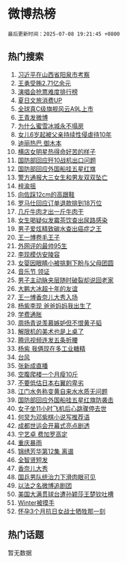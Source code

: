 # 微博热榜

`最后更新时间：2025-07-08 19:21:45 +0800`

## 热门搜索

1. [习近平在山西省阳泉市考察](https://m.weibo.cn/search?containerid=100103type%3D1%26t%3D10%26q%3D%23%E4%B9%A0%E8%BF%91%E5%B9%B3%E5%9C%A8%E5%B1%B1%E8%A5%BF%E7%9C%81%E9%98%B3%E6%B3%89%E5%B8%82%E8%80%83%E5%AF%9F%23&stream_entry_id=51&isnewpage=1&extparam=seat%3D1%26c_type%3D51%26pos%3D0%26cate%3D10103%26q%3D%2523%25E4%25B9%25A0%25E8%25BF%2591%25E5%25B9%25B3%25E5%259C%25A8%25E5%25B1%25B1%25E8%25A5%25BF%25E7%259C%2581%25E9%2598%25B3%25E6%25B3%2589%25E5%25B8%2582%25E8%2580%2583%25E5%25AF%259F%2523%26dgr%3D0%26filter_type%3Drealtimehot%26stream_entry_id%3D51%26display_time%3D1751973703%26pre_seqid%3D17519737035790359585673)
1. [王勇受贿2.71亿余元](https://m.weibo.cn/search?containerid=100103type%3D1%26t%3D10%26q%3D%23%E7%8E%8B%E5%8B%87%E5%8F%97%E8%B4%BF2.71%E4%BA%BF%E4%BD%99%E5%85%83%23&stream_entry_id=31&isnewpage=1&extparam=seat%3D1%26band_rank%3D1%26filter_type%3Drealtimehot%26q%3D%2523%25E7%258E%258B%25E5%258B%2587%25E5%258F%2597%25E8%25B4%25BF2.71%25E4%25BA%25BF%25E4%25BD%2599%25E5%2585%2583%2523%26c_type%3D31%26realpos%3D1%26lcate%3D5001%26flag%3D1%26cate%3D5001%26pos%3D0%26dgr%3D0%26stream_entry_id%3D31%26display_time%3D1751973703%26pre_seqid%3D17519737035790359585673)
1. [演唱会抢票难度排行榜](https://m.weibo.cn/search?containerid=100103type%3D1%26t%3D10%26q%3D%E6%BC%94%E5%94%B1%E4%BC%9A%E6%8A%A2%E7%A5%A8%E9%9A%BE%E5%BA%A6%E6%8E%92%E8%A1%8C%E6%A6%9C&stream_entry_id=31&isnewpage=1&extparam=seat%3D1%26band_rank%3D2%26filter_type%3Drealtimehot%26q%3D%25E6%25BC%2594%25E5%2594%25B1%25E4%25BC%259A%25E6%258A%25A2%25E7%25A5%25A8%25E9%259A%25BE%25E5%25BA%25A6%25E6%258E%2592%25E8%25A1%258C%25E6%25A6%259C%26c_type%3D31%26realpos%3D2%26lcate%3D5001%26flag%3D1%26cate%3D5001%26pos%3D1%26dgr%3D0%26stream_entry_id%3D31%26display_time%3D1751973703%26pre_seqid%3D17519737035790359585673)
1. [夏日文旅消费UP](https://m.weibo.cn/search?containerid=100103type%3D1%26t%3D10%26q%3D%23%E5%A4%8F%E6%97%A5%E6%96%87%E6%97%85%E6%B6%88%E8%B4%B9UP%23&stream_entry_id=31&isnewpage=1&extparam=seat%3D1%26band_rank%3D3%26filter_type%3Drealtimehot%26q%3D%2523%25E5%25A4%258F%25E6%2597%25A5%25E6%2596%2587%25E6%2597%2585%25E6%25B6%2588%25E8%25B4%25B9UP%2523%26c_type%3D31%26realpos%3D3%26lcate%3D5001%26flag%3D0%26cate%3D5001%26pos%3D2%26dgr%3D0%26stream_entry_id%3D31%26display_time%3D1751973703%26pre_seqid%3D17519737035790359585673)
1. [全球真C级旗舰风云A9L上市](https://m.weibo.cn/search?containerid=100103type%3D1%26t%3D10%26q%3D%23%E5%85%A8%E7%90%83%E7%9C%9FC%E7%BA%A7%E6%97%97%E8%88%B0%E9%A3%8E%E4%BA%91A9L%E4%B8%8A%E5%B8%82%23&stream_entry_id=31&isnewpage=1&extparam=seat%3D1%26band_rank%3D4%26adid%3D293078%26is_ad_pos%3D1%26filter_type%3Drealtimehot%26c_type%3D31%26topic_ad%3D1%26lcate%3D5001%26cate%3D5001%26stream_entry_id%3D31%26pos%3D3%26dgr%3D0%26q%3D%2523%25E5%2585%25A8%25E7%2590%2583%25E7%259C%259FC%25E7%25BA%25A7%25E6%2597%2597%25E8%2588%25B0%25E9%25A3%258E%25E4%25BA%2591A9L%25E4%25B8%258A%25E5%25B8%2582%2523%26display_time%3D1751973703%26pre_seqid%3D17519737035790359585673)
1. [王青发微博](https://m.weibo.cn/search?containerid=100103type%3D1%26t%3D10%26q%3D%E7%8E%8B%E9%9D%92%E5%8F%91%E5%BE%AE%E5%8D%9A&stream_entry_id=31&isnewpage=1&extparam=seat%3D1%26band_rank%3D4%26filter_type%3Drealtimehot%26q%3D%25E7%258E%258B%25E9%259D%2592%25E5%258F%2591%25E5%25BE%25AE%25E5%258D%259A%26c_type%3D31%26realpos%3D4%26lcate%3D5001%26flag%3D2%26cate%3D5001%26pos%3D4%26dgr%3D0%26stream_entry_id%3D31%26display_time%3D1751973703%26pre_seqid%3D17519737035790359585673)
1. [为什么蜜雪冰城永不塌房](https://m.weibo.cn/search?containerid=100103type%3D1%26t%3D10%26q%3D%23%E4%B8%BA%E4%BB%80%E4%B9%88%E8%9C%9C%E9%9B%AA%E5%86%B0%E5%9F%8E%E6%B0%B8%E4%B8%8D%E5%A1%8C%E6%88%BF%23&stream_entry_id=31&isnewpage=1&extparam=seat%3D1%26band_rank%3D5%26filter_type%3Drealtimehot%26q%3D%2523%25E4%25B8%25BA%25E4%25BB%2580%25E4%25B9%2588%25E8%259C%259C%25E9%259B%25AA%25E5%2586%25B0%25E5%259F%258E%25E6%25B0%25B8%25E4%25B8%258D%25E5%25A1%258C%25E6%2588%25BF%2523%26c_type%3D31%26realpos%3D5%26lcate%3D5001%26flag%3D0%26cate%3D5001%26pos%3D5%26dgr%3D0%26stream_entry_id%3D31%26display_time%3D1751973703%26pre_seqid%3D17519737035790359585673)
1. [女儿6岁起被父亲持续性侵虐待10年](https://m.weibo.cn/search?containerid=100103type%3D1%26t%3D10%26q%3D%23%E5%A5%B3%E5%84%BF6%E5%B2%81%E8%B5%B7%E8%A2%AB%E7%88%B6%E4%BA%B2%E6%8C%81%E7%BB%AD%E6%80%A7%E4%BE%B5%E8%99%90%E5%BE%8510%E5%B9%B4%23&stream_entry_id=31&isnewpage=1&extparam=seat%3D1%26band_rank%3D6%26filter_type%3Drealtimehot%26q%3D%2523%25E5%25A5%25B3%25E5%2584%25BF6%25E5%25B2%2581%25E8%25B5%25B7%25E8%25A2%25AB%25E7%2588%25B6%25E4%25BA%25B2%25E6%258C%2581%25E7%25BB%25AD%25E6%2580%25A7%25E4%25BE%25B5%25E8%2599%2590%25E5%25BE%258510%25E5%25B9%25B4%2523%26c_type%3D31%26realpos%3D6%26lcate%3D5001%26flag%3D1%26cate%3D5001%26pos%3D6%26dgr%3D0%26stream_entry_id%3D31%26display_time%3D1751973703%26pre_seqid%3D17519737035790359585673)
1. [迪丽热巴 御木本](https://m.weibo.cn/search?containerid=100103type%3D1%26t%3D10%26q%3D%E8%BF%AA%E4%B8%BD%E7%83%AD%E5%B7%B4+%E5%BE%A1%E6%9C%A8%E6%9C%AC&stream_entry_id=31&isnewpage=1&extparam=seat%3D1%26band_rank%3D7%26filter_type%3Drealtimehot%26q%3D%25E8%25BF%25AA%25E4%25B8%25BD%25E7%2583%25AD%25E5%25B7%25B4%2520%25E5%25BE%25A1%25E6%259C%25A8%25E6%259C%25AC%26c_type%3D31%26realpos%3D7%26lcate%3D5001%26flag%3D1%26cate%3D5001%26pos%3D7%26dgr%3D0%26stream_entry_id%3D31%26display_time%3D1751973703%26pre_seqid%3D17519737035790359585673)
1. [横店女明星热得命好苦的样子](https://m.weibo.cn/search?containerid=100103type%3D1%26t%3D10%26q%3D%23%E6%A8%AA%E5%BA%97%E5%A5%B3%E6%98%8E%E6%98%9F%E7%83%AD%E5%BE%97%E5%91%BD%E5%A5%BD%E8%8B%A6%E7%9A%84%E6%A0%B7%E5%AD%90%23&stream_entry_id=31&isnewpage=1&extparam=seat%3D1%26band_rank%3D8%26filter_type%3Drealtimehot%26q%3D%2523%25E6%25A8%25AA%25E5%25BA%2597%25E5%25A5%25B3%25E6%2598%258E%25E6%2598%259F%25E7%2583%25AD%25E5%25BE%2597%25E5%2591%25BD%25E5%25A5%25BD%25E8%258B%25A6%25E7%259A%2584%25E6%25A0%25B7%25E5%25AD%2590%2523%26c_type%3D31%26realpos%3D8%26lcate%3D5001%26flag%3D0%26cate%3D5001%26pos%3D8%26dgr%3D0%26stream_entry_id%3D31%26display_time%3D1751973703%26pre_seqid%3D17519737035790359585673)
1. [国防部回应歼10战机出口问题](https://m.weibo.cn/search?containerid=100103type%3D1%26t%3D10%26q%3D%23%E5%9B%BD%E9%98%B2%E9%83%A8%E5%9B%9E%E5%BA%94%E6%AD%BC10%E6%88%98%E6%9C%BA%E5%87%BA%E5%8F%A3%E9%97%AE%E9%A2%98%23&stream_entry_id=31&isnewpage=1&extparam=seat%3D1%26band_rank%3D9%26filter_type%3Drealtimehot%26q%3D%2523%25E5%259B%25BD%25E9%2598%25B2%25E9%2583%25A8%25E5%259B%259E%25E5%25BA%2594%25E6%25AD%25BC10%25E6%2588%2598%25E6%259C%25BA%25E5%2587%25BA%25E5%258F%25A3%25E9%2597%25AE%25E9%25A2%2598%2523%26c_type%3D31%26realpos%3D9%26lcate%3D5001%26flag%3D1%26cate%3D5001%26pos%3D9%26dgr%3D0%26stream_entry_id%3D31%26display_time%3D1751973703%26pre_seqid%3D17519737035790359585673)
1. [国防部回应外国船挂五星红旗](https://m.weibo.cn/search?containerid=100103type%3D1%26t%3D10%26q%3D%23%E5%9B%BD%E9%98%B2%E9%83%A8%E5%9B%9E%E5%BA%94%E5%A4%96%E5%9B%BD%E8%88%B9%E6%8C%82%E4%BA%94%E6%98%9F%E7%BA%A2%E6%97%97%23&stream_entry_id=31&isnewpage=1&extparam=seat%3D1%26band_rank%3D10%26filter_type%3Drealtimehot%26q%3D%2523%25E5%259B%25BD%25E9%2598%25B2%25E9%2583%25A8%25E5%259B%259E%25E5%25BA%2594%25E5%25A4%2596%25E5%259B%25BD%25E8%2588%25B9%25E6%258C%2582%25E4%25BA%2594%25E6%2598%259F%25E7%25BA%25A2%25E6%2597%2597%2523%26c_type%3D31%26realpos%3D10%26lcate%3D5001%26flag%3D1%26cate%3D5001%26pos%3D10%26dgr%3D0%26stream_entry_id%3D31%26display_time%3D1751973703%26pre_seqid%3D17519737035790359585673)
1. [警方通报大三女生和男友双双坠亡](https://m.weibo.cn/search?containerid=100103type%3D1%26t%3D10%26q%3D%23%E8%AD%A6%E6%96%B9%E9%80%9A%E6%8A%A5%E5%A4%A7%E4%B8%89%E5%A5%B3%E7%94%9F%E5%92%8C%E7%94%B7%E5%8F%8B%E5%8F%8C%E5%8F%8C%E5%9D%A0%E4%BA%A1%23&stream_entry_id=31&isnewpage=1&extparam=seat%3D1%26band_rank%3D11%26filter_type%3Drealtimehot%26q%3D%2523%25E8%25AD%25A6%25E6%2596%25B9%25E9%2580%259A%25E6%258A%25A5%25E5%25A4%25A7%25E4%25B8%2589%25E5%25A5%25B3%25E7%2594%259F%25E5%2592%258C%25E7%2594%25B7%25E5%258F%258B%25E5%258F%258C%25E5%258F%258C%25E5%259D%25A0%25E4%25BA%25A1%2523%26c_type%3D31%26realpos%3D11%26lcate%3D5001%26flag%3D2%26cate%3D5001%26pos%3D11%26dgr%3D0%26stream_entry_id%3D31%26display_time%3D1751973703%26pre_seqid%3D17519737035790359585673)
1. [梓渝摇](https://m.weibo.cn/search?containerid=100103type%3D1%26t%3D10%26q%3D%E6%A2%93%E6%B8%9D%E6%91%87&stream_entry_id=31&isnewpage=1&extparam=seat%3D1%26band_rank%3D12%26filter_type%3Drealtimehot%26q%3D%25E6%25A2%2593%25E6%25B8%259D%25E6%2591%2587%26c_type%3D31%26realpos%3D12%26lcate%3D5001%26flag%3D1%26cate%3D5001%26pos%3D12%26dgr%3D0%26stream_entry_id%3D31%26display_time%3D1751973703%26pre_seqid%3D17519737035790359585673)
1. [向佐踩12cm的高跟鞋](https://m.weibo.cn/search?containerid=100103type%3D1%26t%3D10%26q%3D%E5%90%91%E4%BD%90%E8%B8%A912cm%E7%9A%84%E9%AB%98%E8%B7%9F%E9%9E%8B&stream_entry_id=31&isnewpage=1&extparam=seat%3D1%26band_rank%3D13%26filter_type%3Drealtimehot%26q%3D%25E5%2590%2591%25E4%25BD%2590%25E8%25B8%25A912cm%25E7%259A%2584%25E9%25AB%2598%25E8%25B7%259F%25E9%259E%258B%26c_type%3D31%26realpos%3D13%26lcate%3D5001%26flag%3D0%26cate%3D5001%26pos%3D13%26dgr%3D0%26stream_entry_id%3D31%26display_time%3D1751973703%26pre_seqid%3D17519737035790359585673)
1. [罗马仕回应订单退款排到18万位](https://m.weibo.cn/search?containerid=100103type%3D1%26t%3D10%26q%3D%23%E7%BD%97%E9%A9%AC%E4%BB%95%E5%9B%9E%E5%BA%94%E8%AE%A2%E5%8D%95%E9%80%80%E6%AC%BE%E6%8E%92%E5%88%B018%E4%B8%87%E4%BD%8D%23&stream_entry_id=31&isnewpage=1&extparam=seat%3D1%26band_rank%3D14%26filter_type%3Drealtimehot%26q%3D%2523%25E7%25BD%2597%25E9%25A9%25AC%25E4%25BB%2595%25E5%259B%259E%25E5%25BA%2594%25E8%25AE%25A2%25E5%258D%2595%25E9%2580%2580%25E6%25AC%25BE%25E6%258E%2592%25E5%2588%25B018%25E4%25B8%2587%25E4%25BD%258D%2523%26c_type%3D31%26realpos%3D14%26lcate%3D5001%26flag%3D1%26cate%3D5001%26pos%3D14%26dgr%3D0%26stream_entry_id%3D31%26display_time%3D1751973703%26pre_seqid%3D17519737035790359585673)
1. [几斤牛肉才出一斤牛肉干](https://m.weibo.cn/search?containerid=100103type%3D1%26t%3D10%26q%3D%23%E5%87%A0%E6%96%A4%E7%89%9B%E8%82%89%E6%89%8D%E5%87%BA%E4%B8%80%E6%96%A4%E7%89%9B%E8%82%89%E5%B9%B2%23&stream_entry_id=31&isnewpage=1&extparam=seat%3D1%26band_rank%3D15%26adid%3D293243%26filter_type%3Drealtimehot%26q%3D%2523%25E5%2587%25A0%25E6%2596%25A4%25E7%2589%259B%25E8%2582%2589%25E6%2589%258D%25E5%2587%25BA%25E4%25B8%2580%25E6%2596%25A4%25E7%2589%259B%25E8%2582%2589%25E5%25B9%25B2%2523%26c_type%3D31%26realpos%3D15%26lcate%3D5001%26flag%3D0%26cate%3D5001%26pos%3D15%26dgr%3D0%26stream_entry_id%3D31%26display_time%3D1751973703%26pre_seqid%3D17519737035790359585673)
1. [女生喝疑似发霉茶饮查出尿路感染](https://m.weibo.cn/search?containerid=100103type%3D1%26t%3D10%26q%3D%23%E5%A5%B3%E7%94%9F%E5%96%9D%E7%96%91%E4%BC%BC%E5%8F%91%E9%9C%89%E8%8C%B6%E9%A5%AE%E6%9F%A5%E5%87%BA%E5%B0%BF%E8%B7%AF%E6%84%9F%E6%9F%93%23&stream_entry_id=31&isnewpage=1&extparam=seat%3D1%26band_rank%3D16%26filter_type%3Drealtimehot%26q%3D%2523%25E5%25A5%25B3%25E7%2594%259F%25E5%2596%259D%25E7%2596%2591%25E4%25BC%25BC%25E5%258F%2591%25E9%259C%2589%25E8%258C%25B6%25E9%25A5%25AE%25E6%259F%25A5%25E5%2587%25BA%25E5%25B0%25BF%25E8%25B7%25AF%25E6%2584%259F%25E6%259F%2593%2523%26c_type%3D31%26realpos%3D16%26lcate%3D5001%26flag%3D0%26cate%3D5001%26pos%3D16%26dgr%3D0%26stream_entry_id%3D31%26display_time%3D1751973703%26pre_seqid%3D17519737035790359585673)
1. [男子爱炫精致碳水查出癌症之王](https://m.weibo.cn/search?containerid=100103type%3D1%26t%3D10%26q%3D%23%E7%94%B7%E5%AD%90%E7%88%B1%E7%82%AB%E7%B2%BE%E8%87%B4%E7%A2%B3%E6%B0%B4%E6%9F%A5%E5%87%BA%E7%99%8C%E7%97%87%E4%B9%8B%E7%8E%8B%23&stream_entry_id=31&isnewpage=1&extparam=seat%3D1%26band_rank%3D17%26filter_type%3Drealtimehot%26q%3D%2523%25E7%2594%25B7%25E5%25AD%2590%25E7%2588%25B1%25E7%2582%25AB%25E7%25B2%25BE%25E8%2587%25B4%25E7%25A2%25B3%25E6%25B0%25B4%25E6%259F%25A5%25E5%2587%25BA%25E7%2599%258C%25E7%2597%2587%25E4%25B9%258B%25E7%258E%258B%2523%26c_type%3D31%26realpos%3D17%26lcate%3D5001%26flag%3D1%26cate%3D5001%26pos%3D17%26dgr%3D0%26stream_entry_id%3D31%26display_time%3D1751973703%26pre_seqid%3D17519737035790359585673)
1. [王一博卷毛王子](https://m.weibo.cn/search?containerid=100103type%3D1%26t%3D10%26q%3D%E7%8E%8B%E4%B8%80%E5%8D%9A%E5%8D%B7%E6%AF%9B%E7%8E%8B%E5%AD%90&stream_entry_id=31&isnewpage=1&extparam=seat%3D1%26band_rank%3D18%26filter_type%3Drealtimehot%26q%3D%25E7%258E%258B%25E4%25B8%2580%25E5%258D%259A%25E5%258D%25B7%25E6%25AF%259B%25E7%258E%258B%25E5%25AD%2590%26c_type%3D31%26realpos%3D18%26lcate%3D5001%26flag%3D0%26cate%3D5001%26pos%3D18%26dgr%3D0%26stream_entry_id%3D31%26display_time%3D1751973703%26pre_seqid%3D17519737035790359585673)
1. [外网评的最帅95生](https://m.weibo.cn/search?containerid=100103type%3D1%26t%3D10%26q%3D%23%E5%A4%96%E7%BD%91%E8%AF%84%E7%9A%84%E6%9C%80%E5%B8%8595%E7%94%9F%23&stream_entry_id=31&isnewpage=1&extparam=seat%3D1%26band_rank%3D19%26filter_type%3Drealtimehot%26q%3D%2523%25E5%25A4%2596%25E7%25BD%2591%25E8%25AF%2584%25E7%259A%2584%25E6%259C%2580%25E5%25B8%258595%25E7%2594%259F%2523%26c_type%3D31%26realpos%3D19%26lcate%3D5001%26flag%3D0%26cate%3D5001%26pos%3D19%26dgr%3D0%26stream_entry_id%3D31%26display_time%3D1751973703%26pre_seqid%3D17519737035790359585673)
1. [李现模仿安陵容](https://m.weibo.cn/search?containerid=100103type%3D1%26t%3D10%26q%3D%23%E6%9D%8E%E7%8E%B0%E6%A8%A1%E4%BB%BF%E5%AE%89%E9%99%B5%E5%AE%B9%23&stream_entry_id=31&isnewpage=1&extparam=seat%3D1%26band_rank%3D20%26filter_type%3Drealtimehot%26q%3D%2523%25E6%259D%258E%25E7%258E%25B0%25E6%25A8%25A1%25E4%25BB%25BF%25E5%25AE%2589%25E9%2599%25B5%25E5%25AE%25B9%2523%26c_type%3D31%26realpos%3D20%26lcate%3D5001%26flag%3D1%26cate%3D5001%26pos%3D20%26dgr%3D0%26stream_entry_id%3D31%26display_time%3D1751973703%26pre_seqid%3D17519737035790359585673)
1. [女婴因眼睛小被挑剩下盼与父母团圆](https://m.weibo.cn/search?containerid=100103type%3D1%26t%3D10%26q%3D%23%E5%A5%B3%E5%A9%B4%E5%9B%A0%E7%9C%BC%E7%9D%9B%E5%B0%8F%E8%A2%AB%E6%8C%91%E5%89%A9%E4%B8%8B%E7%9B%BC%E4%B8%8E%E7%88%B6%E6%AF%8D%E5%9B%A2%E5%9C%86%23&stream_entry_id=31&isnewpage=1&extparam=seat%3D1%26band_rank%3D21%26filter_type%3Drealtimehot%26q%3D%2523%25E5%25A5%25B3%25E5%25A9%25B4%25E5%259B%25A0%25E7%259C%25BC%25E7%259D%259B%25E5%25B0%258F%25E8%25A2%25AB%25E6%258C%2591%25E5%2589%25A9%25E4%25B8%258B%25E7%259B%25BC%25E4%25B8%258E%25E7%2588%25B6%25E6%25AF%258D%25E5%259B%25A2%25E5%259C%2586%2523%26c_type%3D31%26realpos%3D21%26lcate%3D5001%26flag%3D0%26cate%3D5001%26pos%3D21%26dgr%3D0%26stream_entry_id%3D31%26display_time%3D1751973703%26pre_seqid%3D17519737035790359585673)
1. [音乐节 领证](https://m.weibo.cn/search?containerid=100103type%3D1%26t%3D10%26q%3D%E9%9F%B3%E4%B9%90%E8%8A%82+%E9%A2%86%E8%AF%81&stream_entry_id=31&isnewpage=1&extparam=seat%3D1%26band_rank%3D22%26filter_type%3Drealtimehot%26q%3D%25E9%259F%25B3%25E4%25B9%2590%25E8%258A%2582%2520%25E9%25A2%2586%25E8%25AF%2581%26c_type%3D31%26realpos%3D22%26lcate%3D5001%26flag%3D0%26cate%3D5001%26pos%3D22%26dgr%3D0%26stream_entry_id%3D31%26display_time%3D1751973703%26pre_seqid%3D17519737035790359585673)
1. [男子主动脉夹层随时破裂却说回老家](https://m.weibo.cn/search?containerid=100103type%3D1%26t%3D10%26q%3D%23%E7%94%B7%E5%AD%90%E4%B8%BB%E5%8A%A8%E8%84%89%E5%A4%B9%E5%B1%82%E9%9A%8F%E6%97%B6%E7%A0%B4%E8%A3%82%E5%8D%B4%E8%AF%B4%E5%9B%9E%E8%80%81%E5%AE%B6%23&stream_entry_id=31&isnewpage=1&extparam=seat%3D1%26band_rank%3D23%26filter_type%3Drealtimehot%26q%3D%2523%25E7%2594%25B7%25E5%25AD%2590%25E4%25B8%25BB%25E5%258A%25A8%25E8%2584%2589%25E5%25A4%25B9%25E5%25B1%2582%25E9%259A%258F%25E6%2597%25B6%25E7%25A0%25B4%25E8%25A3%2582%25E5%258D%25B4%25E8%25AF%25B4%25E5%259B%259E%25E8%2580%2581%25E5%25AE%25B6%2523%26c_type%3D31%26realpos%3D23%26lcate%3D5001%26flag%3D1%26cate%3D5001%26pos%3D23%26dgr%3D0%26stream_entry_id%3D31%26display_time%3D1751973703%26pre_seqid%3D17519737035790359585673)
1. [大鹏大冰超十年的友谊](https://m.weibo.cn/search?containerid=100103type%3D1%26t%3D10%26q%3D%E5%A4%A7%E9%B9%8F%E5%A4%A7%E5%86%B0%E8%B6%85%E5%8D%81%E5%B9%B4%E7%9A%84%E5%8F%8B%E8%B0%8A&stream_entry_id=31&isnewpage=1&extparam=seat%3D1%26band_rank%3D24%26filter_type%3Drealtimehot%26q%3D%25E5%25A4%25A7%25E9%25B9%258F%25E5%25A4%25A7%25E5%2586%25B0%25E8%25B6%2585%25E5%258D%2581%25E5%25B9%25B4%25E7%259A%2584%25E5%258F%258B%25E8%25B0%258A%26c_type%3D31%26realpos%3D24%26lcate%3D5001%26flag%3D1%26cate%3D5001%26pos%3D24%26dgr%3D0%26stream_entry_id%3D31%26display_time%3D1751973703%26pre_seqid%3D17519737035790359585673)
1. [王一博香奈儿大秀入场](https://m.weibo.cn/search?containerid=100103type%3D1%26t%3D10%26q%3D%E7%8E%8B%E4%B8%80%E5%8D%9A%E9%A6%99%E5%A5%88%E5%84%BF%E5%A4%A7%E7%A7%80%E5%85%A5%E5%9C%BA&stream_entry_id=31&isnewpage=1&extparam=seat%3D1%26band_rank%3D25%26filter_type%3Drealtimehot%26q%3D%25E7%258E%258B%25E4%25B8%2580%25E5%258D%259A%25E9%25A6%2599%25E5%25A5%2588%25E5%2584%25BF%25E5%25A4%25A7%25E7%25A7%2580%25E5%2585%25A5%25E5%259C%25BA%26c_type%3D31%26realpos%3D25%26lcate%3D5001%26flag%3D1%26cate%3D5001%26pos%3D25%26dgr%3D0%26stream_entry_id%3D31%26display_time%3D1751973703%26pre_seqid%3D17519737035790359585673)
1. [杨紫李现 爸爸妈妈我出生了](https://m.weibo.cn/search?containerid=100103type%3D1%26t%3D10%26q%3D%E6%9D%A8%E7%B4%AB%E6%9D%8E%E7%8E%B0+%E7%88%B8%E7%88%B8%E5%A6%88%E5%A6%88%E6%88%91%E5%87%BA%E7%94%9F%E4%BA%86&stream_entry_id=31&isnewpage=1&extparam=seat%3D1%26band_rank%3D26%26filter_type%3Drealtimehot%26q%3D%25E6%259D%25A8%25E7%25B4%25AB%25E6%259D%258E%25E7%258E%25B0%2520%25E7%2588%25B8%25E7%2588%25B8%25E5%25A6%2588%25E5%25A6%2588%25E6%2588%2591%25E5%2587%25BA%25E7%2594%259F%25E4%25BA%2586%26c_type%3D31%26realpos%3D26%26lcate%3D5001%26flag%3D0%26cate%3D5001%26pos%3D26%26dgr%3D0%26stream_entry_id%3D31%26display_time%3D1751973703%26pre_seqid%3D17519737035790359585673)
1. [学费通胀](https://m.weibo.cn/search?containerid=100103type%3D1%26t%3D10%26q%3D%E5%AD%A6%E8%B4%B9%E9%80%9A%E8%83%80&stream_entry_id=31&isnewpage=1&extparam=seat%3D1%26band_rank%3D27%26filter_type%3Drealtimehot%26q%3D%25E5%25AD%25A6%25E8%25B4%25B9%25E9%2580%259A%25E8%2583%2580%26c_type%3D31%26realpos%3D27%26lcate%3D5001%26flag%3D1%26cate%3D5001%26pos%3D27%26dgr%3D0%26stream_entry_id%3D31%26display_time%3D1751973703%26pre_seqid%3D17519737035790359585673)
1. [周扬青说羡慕嫉妒但不恨黄子韬](https://m.weibo.cn/search?containerid=100103type%3D1%26t%3D10%26q%3D%E5%91%A8%E6%89%AC%E9%9D%92%E8%AF%B4%E7%BE%A1%E6%85%95%E5%AB%89%E5%A6%92%E4%BD%86%E4%B8%8D%E6%81%A8%E9%BB%84%E5%AD%90%E9%9F%AC&stream_entry_id=31&isnewpage=1&extparam=seat%3D1%26band_rank%3D28%26filter_type%3Drealtimehot%26q%3D%25E5%2591%25A8%25E6%2589%25AC%25E9%259D%2592%25E8%25AF%25B4%25E7%25BE%25A1%25E6%2585%2595%25E5%25AB%2589%25E5%25A6%2592%25E4%25BD%2586%25E4%25B8%258D%25E6%2581%25A8%25E9%25BB%2584%25E5%25AD%2590%25E9%259F%25AC%26c_type%3D31%26realpos%3D28%26lcate%3D5001%26flag%3D1%26cate%3D5001%26pos%3D28%26dgr%3D0%26stream_entry_id%3D31%26display_time%3D1751973703%26pre_seqid%3D17519737035790359585673)
1. [解限机的美术也是上桌了](https://m.weibo.cn/search?containerid=100103type%3D1%26t%3D10%26q%3D%23%E8%A7%A3%E9%99%90%E6%9C%BA%E7%9A%84%E7%BE%8E%E6%9C%AF%E4%B9%9F%E6%98%AF%E4%B8%8A%E6%A1%8C%E4%BA%86%23&stream_entry_id=31&isnewpage=1&extparam=seat%3D1%26band_rank%3D29%26filter_type%3Drealtimehot%26q%3D%2523%25E8%25A7%25A3%25E9%2599%2590%25E6%259C%25BA%25E7%259A%2584%25E7%25BE%258E%25E6%259C%25AF%25E4%25B9%259F%25E6%2598%25AF%25E4%25B8%258A%25E6%25A1%258C%25E4%25BA%2586%2523%26c_type%3D31%26realpos%3D29%26lcate%3D5001%26flag%3D1%26cate%3D5001%26pos%3D29%26dgr%3D0%26stream_entry_id%3D31%26display_time%3D1751973703%26pre_seqid%3D17519737035790359585673)
1. [腾讯视频连发五条折腰](https://m.weibo.cn/search?containerid=100103type%3D1%26t%3D10%26q%3D%23%E8%85%BE%E8%AE%AF%E8%A7%86%E9%A2%91%E8%BF%9E%E5%8F%91%E4%BA%94%E6%9D%A1%E6%8A%98%E8%85%B0%23&stream_entry_id=31&isnewpage=1&extparam=seat%3D1%26band_rank%3D30%26filter_type%3Drealtimehot%26q%3D%2523%25E8%2585%25BE%25E8%25AE%25AF%25E8%25A7%2586%25E9%25A2%2591%25E8%25BF%259E%25E5%258F%2591%25E4%25BA%2594%25E6%259D%25A1%25E6%258A%2598%25E8%2585%25B0%2523%26c_type%3D31%26realpos%3D30%26lcate%3D5001%26flag%3D1%26cate%3D5001%26pos%3D30%26dgr%3D0%26stream_entry_id%3D31%26display_time%3D1751973703%26pre_seqid%3D17519737035790359585673)
1. [杨紫 我俩现在多工业糖精](https://m.weibo.cn/search?containerid=100103type%3D1%26t%3D10%26q%3D%E6%9D%A8%E7%B4%AB+%E6%88%91%E4%BF%A9%E7%8E%B0%E5%9C%A8%E5%A4%9A%E5%B7%A5%E4%B8%9A%E7%B3%96%E7%B2%BE&stream_entry_id=31&isnewpage=1&extparam=seat%3D1%26band_rank%3D31%26filter_type%3Drealtimehot%26q%3D%25E6%259D%25A8%25E7%25B4%25AB%2520%25E6%2588%2591%25E4%25BF%25A9%25E7%258E%25B0%25E5%259C%25A8%25E5%25A4%259A%25E5%25B7%25A5%25E4%25B8%259A%25E7%25B3%2596%25E7%25B2%25BE%26c_type%3D31%26realpos%3D31%26lcate%3D5001%26flag%3D1%26cate%3D5001%26pos%3D31%26dgr%3D0%26stream_entry_id%3D31%26display_time%3D1751973703%26pre_seqid%3D17519737035790359585673)
1. [台风](https://m.weibo.cn/search?containerid=100103type%3D1%26t%3D10%26q%3D%E5%8F%B0%E9%A3%8E&stream_entry_id=31&isnewpage=1&extparam=seat%3D1%26band_rank%3D32%26filter_type%3Drealtimehot%26q%3D%25E5%258F%25B0%25E9%25A3%258E%26c_type%3D31%26realpos%3D32%26lcate%3D5001%26flag%3D1%26cate%3D5001%26pos%3D32%26dgr%3D0%26stream_entry_id%3D31%26display_time%3D1751973703%26pre_seqid%3D17519737035790359585673)
1. [张新成直播](https://m.weibo.cn/search?containerid=100103type%3D1%26t%3D10%26q%3D%E5%BC%A0%E6%96%B0%E6%88%90%E7%9B%B4%E6%92%AD&stream_entry_id=31&isnewpage=1&extparam=seat%3D1%26band_rank%3D33%26filter_type%3Drealtimehot%26q%3D%25E5%25BC%25A0%25E6%2596%25B0%25E6%2588%2590%25E7%259B%25B4%25E6%2592%25AD%26c_type%3D31%26realpos%3D33%26lcate%3D5001%26flag%3D1%26cate%3D5001%26pos%3D33%26dgr%3D0%26stream_entry_id%3D31%26display_time%3D1751973703%26pre_seqid%3D17519737035790359585673)
1. [空腹爬楼一个月瘦10斤](https://m.weibo.cn/search?containerid=100103type%3D1%26t%3D10%26q%3D%E7%A9%BA%E8%85%B9%E7%88%AC%E6%A5%BC%E4%B8%80%E4%B8%AA%E6%9C%88%E7%98%A610%E6%96%A4&stream_entry_id=31&isnewpage=1&extparam=seat%3D1%26band_rank%3D34%26filter_type%3Drealtimehot%26q%3D%25E7%25A9%25BA%25E8%2585%25B9%25E7%2588%25AC%25E6%25A5%25BC%25E4%25B8%2580%25E4%25B8%25AA%25E6%259C%2588%25E7%2598%25A610%25E6%2596%25A4%26c_type%3D31%26realpos%3D34%26lcate%3D5001%26flag%3D0%26cate%3D5001%26pos%3D34%26dgr%3D0%26stream_entry_id%3D31%26display_time%3D1751973703%26pre_seqid%3D17519737035790359585673)
1. [不要低估日本右翼的卑劣](https://m.weibo.cn/search?containerid=100103type%3D1%26t%3D10%26q%3D%E4%B8%8D%E8%A6%81%E4%BD%8E%E4%BC%B0%E6%97%A5%E6%9C%AC%E5%8F%B3%E7%BF%BC%E7%9A%84%E5%8D%91%E5%8A%A3&stream_entry_id=31&isnewpage=1&extparam=seat%3D1%26band_rank%3D35%26filter_type%3Drealtimehot%26q%3D%25E4%25B8%258D%25E8%25A6%2581%25E4%25BD%258E%25E4%25BC%25B0%25E6%2597%25A5%25E6%259C%25AC%25E5%258F%25B3%25E7%25BF%25BC%25E7%259A%2584%25E5%258D%2591%25E5%258A%25A3%26c_type%3D31%26realpos%3D35%26lcate%3D5001%26flag%3D1%26cate%3D5001%26pos%3D35%26dgr%3D0%26stream_entry_id%3D31%26display_time%3D1751973703%26pre_seqid%3D17519737035790359585673)
1. [江门水务称变黄自来水水质无问题](https://m.weibo.cn/search?containerid=100103type%3D1%26t%3D10%26q%3D%23%E6%B1%9F%E9%97%A8%E6%B0%B4%E5%8A%A1%E7%A7%B0%E5%8F%98%E9%BB%84%E8%87%AA%E6%9D%A5%E6%B0%B4%E6%B0%B4%E8%B4%A8%E6%97%A0%E9%97%AE%E9%A2%98%23&stream_entry_id=31&isnewpage=1&extparam=seat%3D1%26band_rank%3D36%26filter_type%3Drealtimehot%26q%3D%2523%25E6%25B1%259F%25E9%2597%25A8%25E6%25B0%25B4%25E5%258A%25A1%25E7%25A7%25B0%25E5%258F%2598%25E9%25BB%2584%25E8%2587%25AA%25E6%259D%25A5%25E6%25B0%25B4%25E6%25B0%25B4%25E8%25B4%25A8%25E6%2597%25A0%25E9%2597%25AE%25E9%25A2%2598%2523%26c_type%3D31%26realpos%3D36%26lcate%3D5001%26flag%3D1%26cate%3D5001%26pos%3D36%26dgr%3D0%26stream_entry_id%3D31%26display_time%3D1751973703%26pre_seqid%3D17519737035790359585673)
1. [国防部回应外国船挂五星红旗防袭击](https://m.weibo.cn/search?containerid=100103type%3D1%26t%3D10%26q%3D%23%E5%9B%BD%E9%98%B2%E9%83%A8%E5%9B%9E%E5%BA%94%E5%A4%96%E5%9B%BD%E8%88%B9%E6%8C%82%E4%BA%94%E6%98%9F%E7%BA%A2%E6%97%97%E9%98%B2%E8%A2%AD%E5%87%BB%23&stream_entry_id=31&isnewpage=1&extparam=seat%3D1%26band_rank%3D37%26filter_type%3Drealtimehot%26q%3D%2523%25E5%259B%25BD%25E9%2598%25B2%25E9%2583%25A8%25E5%259B%259E%25E5%25BA%2594%25E5%25A4%2596%25E5%259B%25BD%25E8%2588%25B9%25E6%258C%2582%25E4%25BA%2594%25E6%2598%259F%25E7%25BA%25A2%25E6%2597%2597%25E9%2598%25B2%25E8%25A2%25AD%25E5%2587%25BB%2523%26c_type%3D31%26realpos%3D37%26lcate%3D5001%26flag%3D1%26cate%3D5001%26pos%3D37%26dgr%3D0%26stream_entry_id%3D31%26display_time%3D1751973703%26pre_seqid%3D17519737035790359585673)
1. [女子坐11小时飞机后心跳骤停去世](https://m.weibo.cn/search?containerid=100103type%3D1%26t%3D10%26q%3D%23%E5%A5%B3%E5%AD%90%E5%9D%9011%E5%B0%8F%E6%97%B6%E9%A3%9E%E6%9C%BA%E5%90%8E%E5%BF%83%E8%B7%B3%E9%AA%A4%E5%81%9C%E5%8E%BB%E4%B8%96%23&stream_entry_id=31&isnewpage=1&extparam=seat%3D1%26band_rank%3D38%26filter_type%3Drealtimehot%26q%3D%2523%25E5%25A5%25B3%25E5%25AD%2590%25E5%259D%259011%25E5%25B0%258F%25E6%2597%25B6%25E9%25A3%259E%25E6%259C%25BA%25E5%2590%258E%25E5%25BF%2583%25E8%25B7%25B3%25E9%25AA%25A4%25E5%2581%259C%25E5%258E%25BB%25E4%25B8%2596%2523%26c_type%3D31%26realpos%3D38%26lcate%3D5001%26flag%3D0%26cate%3D5001%26pos%3D38%26dgr%3D0%26stream_entry_id%3D31%26display_time%3D1751973703%26pre_seqid%3D17519737035790359585673)
1. [何炅为邓紫棋小说写推荐语](https://m.weibo.cn/search?containerid=100103type%3D1%26t%3D10%26q%3D%23%E4%BD%95%E7%82%85%E4%B8%BA%E9%82%93%E7%B4%AB%E6%A3%8B%E5%B0%8F%E8%AF%B4%E5%86%99%E6%8E%A8%E8%8D%90%E8%AF%AD%23&stream_entry_id=31&isnewpage=1&extparam=seat%3D1%26band_rank%3D39%26filter_type%3Drealtimehot%26q%3D%2523%25E4%25BD%2595%25E7%2582%2585%25E4%25B8%25BA%25E9%2582%2593%25E7%25B4%25AB%25E6%25A3%258B%25E5%25B0%258F%25E8%25AF%25B4%25E5%2586%2599%25E6%258E%25A8%25E8%258D%2590%25E8%25AF%25AD%2523%26c_type%3D31%26realpos%3D39%26lcate%3D5001%26flag%3D1%26cate%3D5001%26pos%3D39%26dgr%3D0%26stream_entry_id%3D31%26display_time%3D1751973703%26pre_seqid%3D17519737035790359585673)
1. [成都世运会开幕式亮点剧透](https://m.weibo.cn/search?containerid=100103type%3D1%26t%3D10%26q%3D%23%E6%88%90%E9%83%BD%E4%B8%96%E8%BF%90%E4%BC%9A%E5%BC%80%E5%B9%95%E5%BC%8F%E4%BA%AE%E7%82%B9%E5%89%A7%E9%80%8F%23&stream_entry_id=31&isnewpage=1&extparam=seat%3D1%26band_rank%3D40%26filter_type%3Drealtimehot%26q%3D%2523%25E6%2588%2590%25E9%2583%25BD%25E4%25B8%2596%25E8%25BF%2590%25E4%25BC%259A%25E5%25BC%2580%25E5%25B9%2595%25E5%25BC%258F%25E4%25BA%25AE%25E7%2582%25B9%25E5%2589%25A7%25E9%2580%258F%2523%26c_type%3D31%26realpos%3D40%26lcate%3D5001%26flag%3D1%26cate%3D5001%26pos%3D40%26dgr%3D0%26stream_entry_id%3D31%26display_time%3D1751973703%26pre_seqid%3D17519737035790359585673)
1. [宁艺卓 费加罗高定](https://m.weibo.cn/search?containerid=100103type%3D1%26t%3D10%26q%3D%E5%AE%81%E8%89%BA%E5%8D%93+%E8%B4%B9%E5%8A%A0%E7%BD%97%E9%AB%98%E5%AE%9A&stream_entry_id=31&isnewpage=1&extparam=seat%3D1%26band_rank%3D41%26filter_type%3Drealtimehot%26q%3D%25E5%25AE%2581%25E8%2589%25BA%25E5%258D%2593%2520%25E8%25B4%25B9%25E5%258A%25A0%25E7%25BD%2597%25E9%25AB%2598%25E5%25AE%259A%26c_type%3D31%26realpos%3D41%26lcate%3D5001%26flag%3D1%26cate%3D5001%26pos%3D41%26dgr%3D0%26stream_entry_id%3D31%26display_time%3D1751973703%26pre_seqid%3D17519737035790359585673)
1. [重庆暴雨](https://m.weibo.cn/search?containerid=100103type%3D1%26t%3D10%26q%3D%E9%87%8D%E5%BA%86%E6%9A%B4%E9%9B%A8&stream_entry_id=31&isnewpage=1&extparam=seat%3D1%26band_rank%3D42%26filter_type%3Drealtimehot%26q%3D%25E9%2587%258D%25E5%25BA%2586%25E6%259A%25B4%25E9%259B%25A8%26c_type%3D31%26realpos%3D42%26lcate%3D5001%26flag%3D1%26cate%3D5001%26pos%3D42%26dgr%3D0%26stream_entry_id%3D31%26display_time%3D1751973703%26pre_seqid%3D17519737035790359585673)
1. [锦绣芳华第12集 离谱](https://m.weibo.cn/search?containerid=100103type%3D1%26t%3D10%26q%3D%E9%94%A6%E7%BB%A3%E8%8A%B3%E5%8D%8E%E7%AC%AC12%E9%9B%86+%E7%A6%BB%E8%B0%B1&stream_entry_id=31&isnewpage=1&extparam=seat%3D1%26band_rank%3D43%26filter_type%3Drealtimehot%26q%3D%25E9%2594%25A6%25E7%25BB%25A3%25E8%258A%25B3%25E5%258D%258E%25E7%25AC%25AC12%25E9%259B%2586%2520%25E7%25A6%25BB%25E8%25B0%25B1%26c_type%3D31%26realpos%3D43%26lcate%3D5001%26flag%3D1%26cate%3D5001%26pos%3D43%26dgr%3D0%26stream_entry_id%3D31%26display_time%3D1751973703%26pre_seqid%3D17519737035790359585673)
1. [全智贤短发](https://m.weibo.cn/search?containerid=100103type%3D1%26t%3D10%26q%3D%23%E5%85%A8%E6%99%BA%E8%B4%A4%E7%9F%AD%E5%8F%91%23&stream_entry_id=31&isnewpage=1&extparam=seat%3D1%26band_rank%3D44%26filter_type%3Drealtimehot%26q%3D%2523%25E5%2585%25A8%25E6%2599%25BA%25E8%25B4%25A4%25E7%259F%25AD%25E5%258F%2591%2523%26c_type%3D31%26realpos%3D44%26lcate%3D5001%26flag%3D0%26cate%3D5001%26pos%3D44%26dgr%3D0%26stream_entry_id%3D31%26display_time%3D1751973703%26pre_seqid%3D17519737035790359585673)
1. [香奈儿大秀](https://m.weibo.cn/search?containerid=100103type%3D1%26t%3D10%26q%3D%E9%A6%99%E5%A5%88%E5%84%BF%E5%A4%A7%E7%A7%80&stream_entry_id=31&isnewpage=1&extparam=seat%3D1%26band_rank%3D45%26filter_type%3Drealtimehot%26q%3D%25E9%25A6%2599%25E5%25A5%2588%25E5%2584%25BF%25E5%25A4%25A7%25E7%25A7%2580%26c_type%3D31%26realpos%3D45%26lcate%3D5001%26flag%3D0%26cate%3D5001%26pos%3D45%26dgr%3D0%26stream_entry_id%3D31%26display_time%3D1751973703%26pre_seqid%3D17519737035790359585673)
1. [国乒男队统治力下滑肉眼可见](https://m.weibo.cn/search?containerid=100103type%3D1%26t%3D10%26q%3D%23%E5%9B%BD%E4%B9%92%E7%94%B7%E9%98%9F%E7%BB%9F%E6%B2%BB%E5%8A%9B%E4%B8%8B%E6%BB%91%E8%82%89%E7%9C%BC%E5%8F%AF%E8%A7%81%23&stream_entry_id=31&isnewpage=1&extparam=seat%3D1%26band_rank%3D46%26filter_type%3Drealtimehot%26q%3D%2523%25E5%259B%25BD%25E4%25B9%2592%25E7%2594%25B7%25E9%2598%259F%25E7%25BB%259F%25E6%25B2%25BB%25E5%258A%259B%25E4%25B8%258B%25E6%25BB%2591%25E8%2582%2589%25E7%259C%25BC%25E5%258F%25AF%25E8%25A7%2581%2523%26c_type%3D31%26realpos%3D46%26lcate%3D5001%26flag%3D1%26cate%3D5001%26pos%3D46%26dgr%3D0%26stream_entry_id%3D31%26display_time%3D1751973703%26pre_seqid%3D17519737035790359585673)
1. [以法之名微博追剧团](https://m.weibo.cn/search?containerid=100103type%3D1%26t%3D10%26q%3D%23%E4%BB%A5%E6%B3%95%E4%B9%8B%E5%90%8D%E5%BE%AE%E5%8D%9A%E8%BF%BD%E5%89%A7%E5%9B%A2%23&stream_entry_id=31&isnewpage=1&extparam=seat%3D1%26band_rank%3D47%26filter_type%3Drealtimehot%26q%3D%2523%25E4%25BB%25A5%25E6%25B3%2595%25E4%25B9%258B%25E5%2590%258D%25E5%25BE%25AE%25E5%258D%259A%25E8%25BF%25BD%25E5%2589%25A7%25E5%259B%25A2%2523%26c_type%3D31%26realpos%3D47%26lcate%3D5001%26flag%3D1%26cate%3D5001%26pos%3D47%26dgr%3D0%26stream_entry_id%3D31%26display_time%3D1751973703%26pre_seqid%3D17519737035790359585673)
1. [美国大满贯球台遭孙颖莎王楚钦吐槽](https://m.weibo.cn/search?containerid=100103type%3D1%26t%3D10%26q%3D%23%E7%BE%8E%E5%9B%BD%E5%A4%A7%E6%BB%A1%E8%B4%AF%E7%90%83%E5%8F%B0%E9%81%AD%E5%AD%99%E9%A2%96%E8%8E%8E%E7%8E%8B%E6%A5%9A%E9%92%A6%E5%90%90%E6%A7%BD%23&stream_entry_id=31&isnewpage=1&extparam=seat%3D1%26band_rank%3D48%26filter_type%3Drealtimehot%26q%3D%2523%25E7%25BE%258E%25E5%259B%25BD%25E5%25A4%25A7%25E6%25BB%25A1%25E8%25B4%25AF%25E7%2590%2583%25E5%258F%25B0%25E9%2581%25AD%25E5%25AD%2599%25E9%25A2%2596%25E8%258E%258E%25E7%258E%258B%25E6%25A5%259A%25E9%2592%25A6%25E5%2590%2590%25E6%25A7%25BD%2523%26c_type%3D31%26realpos%3D48%26lcate%3D5001%26flag%3D1%26cate%3D5001%26pos%3D48%26dgr%3D0%26stream_entry_id%3D31%26display_time%3D1751973703%26pre_seqid%3D17519737035790359585673)
1. [Winter被摸手](https://m.weibo.cn/search?containerid=100103type%3D1%26t%3D10%26q%3D%23Winter%E8%A2%AB%E6%91%B8%E6%89%8B%23&stream_entry_id=31&isnewpage=1&extparam=seat%3D1%26band_rank%3D49%26filter_type%3Drealtimehot%26q%3D%2523Winter%25E8%25A2%25AB%25E6%2591%25B8%25E6%2589%258B%2523%26c_type%3D31%26realpos%3D49%26lcate%3D5001%26flag%3D1%26cate%3D5001%26pos%3D49%26dgr%3D0%26stream_entry_id%3D31%26display_time%3D1751973703%26pre_seqid%3D17519737035790359585673)
1. [怀孕3个月抗日女战士牺牲那一刻](https://m.weibo.cn/search?containerid=100103type%3D1%26t%3D10%26q%3D%23%E6%80%80%E5%AD%953%E4%B8%AA%E6%9C%88%E6%8A%97%E6%97%A5%E5%A5%B3%E6%88%98%E5%A3%AB%E7%89%BA%E7%89%B2%E9%82%A3%E4%B8%80%E5%88%BB%23&stream_entry_id=31&isnewpage=1&extparam=seat%3D1%26band_rank%3D50%26filter_type%3Drealtimehot%26q%3D%2523%25E6%2580%2580%25E5%25AD%25953%25E4%25B8%25AA%25E6%259C%2588%25E6%258A%2597%25E6%2597%25A5%25E5%25A5%25B3%25E6%2588%2598%25E5%25A3%25AB%25E7%2589%25BA%25E7%2589%25B2%25E9%2582%25A3%25E4%25B8%2580%25E5%2588%25BB%2523%26c_type%3D31%26realpos%3D50%26lcate%3D5001%26flag%3D0%26cate%3D5001%26pos%3D50%26dgr%3D0%26stream_entry_id%3D31%26display_time%3D1751973703%26pre_seqid%3D17519737035790359585673)

## 热门话题

暂无数据

